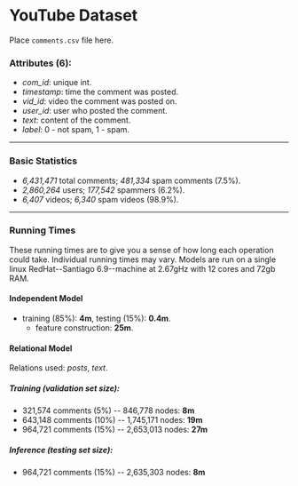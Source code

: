 YouTube Dataset
===

Place `comments.csv` file here.

### Attributes (6): ###

* *com_id*: unique int.
* *timestamp*: time the comment was posted.
* *vid_id*: video the comment was posted on.
* *user_id*: user who posted the comment.
* *text*: content of the comment.
* *label*: 0 - not spam, 1 - spam.

---

### Basic Statistics ###

* *6,431,471* total comments; *481,334* spam comments (7.5%).
* *2,860,264* users; *177,542* spammers (6.2%).
* *6,407* videos; *6,340* spam videos (98.9%).

---

### Running Times ###

These running times are to give you a sense of how long each operation could take. Individual running times may vary. Models are run on a single linux RedHat--Santiago 6.9--machine at 2.67gHz with 12 cores and 72gb RAM.

#### Independent Model ####

- training (85%): **4m**, testing (15%): **0.4m**.
	* feature construction: **25m**.

#### Relational Model ####

Relations used: *posts*, *text*.

##### Training (validation set size): #####
- 321,574 comments (5%) -- 846,778 nodes: **8m**
- 643,148 comments (10%) -- 1,745,171 nodes: **19m**
- 964,721 comments (15%) -- 2,653,013 nodes: **27m**

##### Inference (testing set size): ######
- 964,721 comments (15%) -- 2,635,303 nodes: **8m**